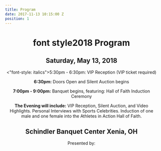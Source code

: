 ```yaml
---
title: Program
date: 2017-11-13 10:15:00 Z
position: 1
---
```


<div style="text-align: center;">

<h1> font style2018 Program</h1>

<h2>Saturday, May 13, 2018</h2>

<p><"font-style: italics">5:30pm - 6:30pm: </span>
VIP Reception (VIP ticket required)</p>

<p><b>6:30pm:</b>
Doors Open and Silent Auction begins</p>

<p><b>7:00pm - 9:00pm:</b>
Banquet begins, featuring:
Hall of Faith Induction Ceremony</p>

<p><b>The Evening will include:</b>
VIP Reception, Silent Auction, and Video Highlights.
Personal Interviews with Sports Celebrities.
Induction of one male and one female into the Athletes in Action Hall of Faith.</p>

<h2>Schindler Banquet Center Xenia, OH</h2>

Presented by:
</div>